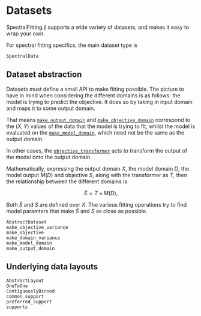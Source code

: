 # Datasets

SpectralFitting.jl supports a wide variety of datasets, and makes it easy to wrap your own.

For spectral fitting specifics, the main dataset type is

```@docs
SpectralData
```

## Dataset abstraction

Datasets must define a small API to make fitting possible. The picture to have in mind when considering the different domains is as follows: the model is trying to predict the objective. It does so by taking in input domain and maps it to some output domain.

That means [`make_output_domain`](@ref) and [`make_objective_domain`](@ref) correspond to the $(X,Y)$ values of the data that the model is trying to fit, whilst the model is evaluated on the [`make_model_domain`](@ref), which need not be the same as the output domain.

In other cases, the [`objective_transformer`](@ref) acts to transform the output of the model onto the output domain. 

Mathematically, expressing the output domain $X$, the model domain $D$, the model output $M(D)$ and objective $S$, along with the transformer as $T$, then the relationship between the different domains is

```math
\hat{S} = T \times M(D),
```

Both $\hat{S}$ and $S$ are defined over $X$. The various fitting operations try to find model paramters that make $\hat{S}$ and $S$ as close as possible.

```@docs
AbstractDataset
make_objective_variance
make_objective
make_domain_variance
make_model_domain
make_output_domain
```

## Underlying data layouts

```@docs
AbstractLayout
OneToOne
ContiguouslyBinned
common_support
preferred_support
supports
```